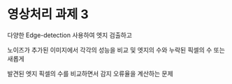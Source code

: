 # 영상처리 과제 3

다양한 Edge-detection 사용하여  엣지 검출하고

노이즈가 추가된 이미지에서 각각의 성능을 비교 및 엣지의 수와 누락된 픽셀의 수 또는 새롭게

발견된 엣지 픽셀의 수를 비교하면서 감지 오류율을 계산하는 문제
